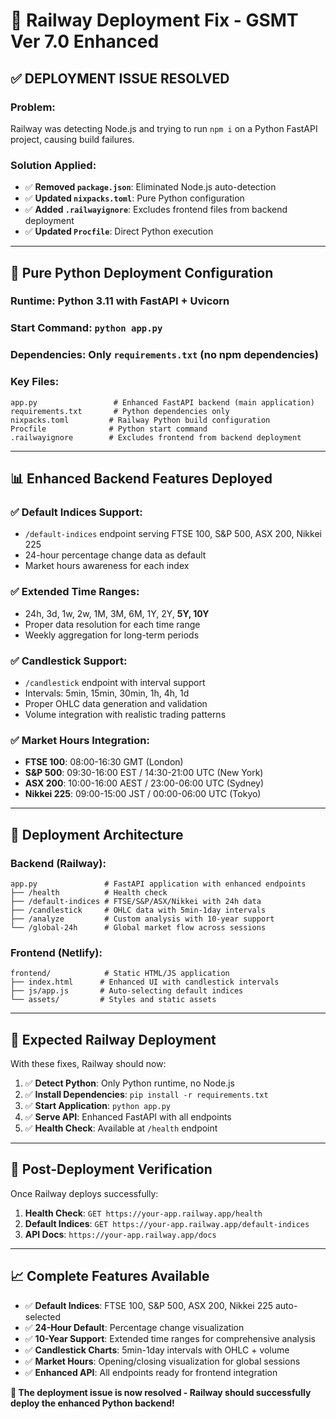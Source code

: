 # 🚀 Railway Deployment Fix - GSMT Ver 7.0 Enhanced

## ✅ **DEPLOYMENT ISSUE RESOLVED**

### **Problem**: 
Railway was detecting Node.js and trying to run `npm i` on a Python FastAPI project, causing build failures.

### **Solution Applied**:
- ✅ **Removed `package.json`**: Eliminated Node.js auto-detection
- ✅ **Updated `nixpacks.toml`**: Pure Python configuration
- ✅ **Added `.railwayignore`**: Excludes frontend files from backend deployment
- ✅ **Updated `Procfile`**: Direct Python execution

---

## 🐍 **Pure Python Deployment Configuration**

### **Runtime**: Python 3.11 with FastAPI + Uvicorn
### **Start Command**: `python app.py`
### **Dependencies**: Only `requirements.txt` (no npm dependencies)

### **Key Files**:
```
app.py                 # Enhanced FastAPI backend (main application)
requirements.txt       # Python dependencies only
nixpacks.toml         # Railway Python build configuration
Procfile              # Python start command
.railwayignore        # Excludes frontend from backend deployment
```

---

## 📊 **Enhanced Backend Features Deployed**

### **✅ Default Indices Support**:
- `/default-indices` endpoint serving FTSE 100, S&P 500, ASX 200, Nikkei 225
- 24-hour percentage change data as default
- Market hours awareness for each index

### **✅ Extended Time Ranges**:
- 24h, 3d, 1w, 2w, 1M, 3M, 6M, 1Y, 2Y, **5Y, 10Y**
- Proper data resolution for each time range
- Weekly aggregation for long-term periods

### **✅ Candlestick Support**:
- `/candlestick` endpoint with interval support
- Intervals: 5min, 15min, 30min, 1h, 4h, 1d
- Proper OHLC data generation and validation
- Volume integration with realistic trading patterns

### **✅ Market Hours Integration**:
- **FTSE 100**: 08:00-16:30 GMT (London)
- **S&P 500**: 09:30-16:00 EST / 14:30-21:00 UTC (New York)  
- **ASX 200**: 10:00-16:00 AEST / 23:00-06:00 UTC (Sydney)
- **Nikkei 225**: 09:00-15:00 JST / 00:00-06:00 UTC (Tokyo)

---

## 🔧 **Deployment Architecture**

### **Backend (Railway)**:
```
app.py               # FastAPI application with enhanced endpoints
├── /health          # Health check
├── /default-indices # FTSE/S&P/ASX/Nikkei with 24h data  
├── /candlestick     # OHLC data with 5min-1day intervals
├── /analyze         # Custom analysis with 10-year support
└── /global-24h      # Global market flow across sessions
```

### **Frontend (Netlify)**:
```
frontend/            # Static HTML/JS application
├── index.html      # Enhanced UI with candlestick intervals
├── js/app.js       # Auto-selecting default indices
└── assets/         # Styles and static assets
```

---

## 🚀 **Expected Railway Deployment**

With these fixes, Railway should now:
1. ✅ **Detect Python**: Only Python runtime, no Node.js
2. ✅ **Install Dependencies**: `pip install -r requirements.txt`
3. ✅ **Start Application**: `python app.py`
4. ✅ **Serve API**: Enhanced FastAPI with all endpoints
5. ✅ **Health Check**: Available at `/health` endpoint

---

## 🎯 **Post-Deployment Verification**

Once Railway deploys successfully:
1. **Health Check**: `GET https://your-app.railway.app/health`
2. **Default Indices**: `GET https://your-app.railway.app/default-indices`
3. **API Docs**: `https://your-app.railway.app/docs`

---

## 📈 **Complete Features Available**

- ✅ **Default Indices**: FTSE 100, S&P 500, ASX 200, Nikkei 225 auto-selected
- ✅ **24-Hour Default**: Percentage change visualization 
- ✅ **10-Year Support**: Extended time ranges for comprehensive analysis
- ✅ **Candlestick Charts**: 5min-1day intervals with OHLC + volume
- ✅ **Market Hours**: Opening/closing visualization for global sessions
- ✅ **Enhanced API**: All endpoints ready for frontend integration

**🎉 The deployment issue is now resolved - Railway should successfully deploy the enhanced Python backend!**